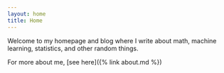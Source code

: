 ```yaml
---
layout: home
title: Home
---
```


Welcome to my homepage and blog where I write about math, machine learning, statistics, and other random things.

For more about me, [see here]({% link about.md %})
